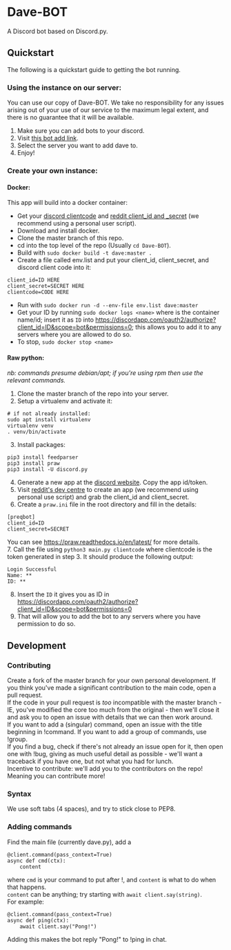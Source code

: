 # Dave-BOT
A Discord bot based on Discord.py.   
## Quickstart  
The following is a quickstart guide to getting the bot running.  
### Using the instance on our server:  
You can use our copy of Dave-BOT. We take no responsibility for any issues arising out of your use of our service to the maximum legal extent, and there is no guarantee that it will be available.  
1. Make sure you can add bots to your discord.
2. Visit [this bot add link](https://discordapp.com/oauth2/authorize?client_id=321704542406443009&scope=bot&permissions=0).  
3. Select the server you want to add dave to.  
4. Enjoy!  

### Create your own instance:  

#### Docker:  
This app will build into a docker container:
- Get your [discord clientcode](https://discordapp.com/developers/applications/me) and [reddit client_id and _secret](https://reddit.com/prefs/apps/) (we recommend using a personal user script).  
- Download and install docker.  
- Clone the master branch of this repo.  
- cd into the top level of the repo (Usually ```cd Dave-BOT```).  
- Build with ```sudo docker build -t dave:master .```  
- Create a file called env.list and put your client_id, client_secret, and discord client code into it:  
```
client_id=ID HERE
client_secret=SECRET HERE
clientcode=CODE HERE
```
- Run with ```sudo docker run -d --env-file env.list dave:master```  
- Get your ID by running ```sudo docker logs <name>``` where <name> is the container name/id; insert it as ```ID``` into https://discordapp.com/oauth2/authorize?client_id=ID&scope=bot&permissions=0; this allows you to add it to any servers where you are allowed to do so.  
- To stop, ```sudo docker stop <name>```  

#### Raw python:  
*nb: commands presume debian/apt; if you're using rpm then use the relevant commands.*
1. Clone the master branch of the repo into your server.  
2. Setup a virtualenv and activate it:  
```
# if not already installed:
sudo apt install virtualenv
virtualenv venv
. venv/bin/activate
```
3. Install packages:  
```
pip3 install feedparser
pip3 install praw
pip3 install -U discord.py
```
4. Generate a new app at the [discord website](https://discordapp.com/developers/applications/me). Copy the app id/token.
5. Visit [reddit's dev centre](https://reddit.com/prefs/apps/) to create an app (we recommend using personal use script) and grab the client_id and client_secret.  
6. Create a ```praw.ini``` file in the root directory and fill in the details:
```
[preqbot]
client_id=ID
client_secret=SECRET
```
You can see https://praw.readthedocs.io/en/latest/ for more details.  
7. Call the file using ```python3 main.py clientcode``` where clientcode is the token generated in step 3. It should produce the following output:
```
Login Successful
Name: **
ID: **
```  
8. Insert the ```ID``` it gives you as ID in https://discordapp.com/oauth2/authorize?client_id=ID&scope=bot&permissions=0  
9. That will allow you to add the bot to any servers where you have permission to do so.

## Development  
### Contributing  
Create a fork of the master branch for your own personal development. If you think you've made a significant contribution to the main code, open a pull request.  
If the code in your pull request is *too* incompatible with the master branch - IE, you've modified the core too much from the original - then we'll close it and ask you to open an issue with details that we can then work around.  
If you want to add a (singular) command, open an issue with the title beginning in !command. If you want to add a group of commands, use !group.  
If you find a bug, check if there's not already an issue open for it, then open one with !bug, giving as much useful detail as possible - we'll want a traceback if you have one, but not what you had for lunch.  
Incentive to contribute: we'll add you to the contributors on the repo! Meaning you can contribute more!  
### Syntax  
We use soft tabs (4 spaces), and try to stick close to PEP8.  
### Adding commands  
Find the main file (currently dave.py), add a  
```
@client.command(pass_context=True)
async def cmd(ctx):
    content
```   
where ```cmd``` is your command to put after !, and ```content``` is what to do when that happens.   
```content``` can be anything; try starting with ```await client.say(string)```.  
For example:  
```
@client.command(pass_context=True)
async def ping(ctx):
    await client.say("Pong!")
```  
Adding this makes the bot reply "Pong!" to !ping in chat.  

